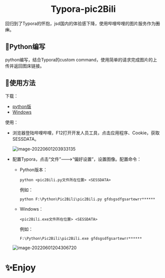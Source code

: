 <center><h1>Typora-pic2Bili</h1></center>

回归到了Typora的怀抱，jsd国内的体验感下降，使用哔哩哔哩的图片服务作为~~图床~~。

## 🐍Python编写

python编写，结合Typora的custom command，使用简单的请求完成图片的上传并返回图床链接。

## 📑使用方法

下载：

+ [python版](https://github.com/flipped-1121/Typora-pic2Bili/raw/master/pic2Bili.py)
+ [Windows](https://github.com/flipped-1121/Typora-pic2Bili/releases)

使用：

+ 浏览器登陆哔哩哔哩，F12打开开发人员工具，点击应用程序、Cookie，获取SESSDATA。

  ![image-20220601203933135](https://i0.hdslb.com/bfs/album/a111cf2e90040b158c8d0cf51d102564b0e44bf3.png)

+ 配置Typora，点击“文件”--->“偏好设置”，设置图像。配置命令：

  + Python版本：

    ```she
    python <pic2Bili.py文件所在位置> <SESSDATA>
    ```

    例如：

    ```shell
    python ‪F:\Python\Pic2Bili\pic2Bili.py gfdsgsdfgsartewrr******
    ```

  + Windows：

    ```shell
    <pic2Bili.exe文件所在位置> <SESSDATA>
    ```

    例如：

    ```shell
    F:\Python\Pic2Bili\pic2Bili.exe gfdsgsdfgsartewrr******
    ```

    

  ![image-20220601204306720](https://i0.hdslb.com/bfs/album/9de8de05b31c0a6ab202039f28800c3de9ffe8c4.png)

<h1>✨Enjoy</h1>